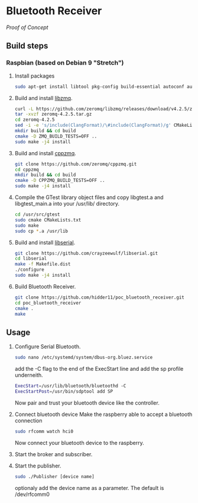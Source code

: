 # Bluetooth Receiver
*Proof of Concept*

## Build steps

### Raspbian (based on Debian 9 "Stretch")
1. Install packages
   ```bash
   sudo apt-get install libtool pkg-config build-essential autoconf automake git cmake autogen graphviz libboost-dev libgtest-dev libtool python-sip-dev doxygen libbluetooth-dev
   ```

2. Build and install [libzmq](https://github.com/zeromq/libzmq).
    ```bash
    curl -L https://github.com/zeromq/libzmq/releases/download/v4.2.5/zeromq-4.2.5.tar.gz -o zeromq-4.2.5.tar.gz
    tar -xvzf zeromq-4.2.5.tar.gz
    cd zeromq-4.2.5
    sed -i -e 's/include(ClangFormat)/\#include(ClangFormat)/g' CMakeLists.txt
    mkdir build && cd build
    cmake -D ZMQ_BUILD_TESTS=OFF ..
    sudo make -j4 install
    ```

3. Build and install [cppzmq](https://github.com/zeromq/cppzmq).
   ```bash
   git clone https://github.com/zeromq/cppzmq.git
   cd cppzmq
   mkdir build && cd build
   cmake -D CPPZMQ_BUILD_TESTS=OFF ..
   sudo make -j4 install
   ```

4. Compile the GTest library object files and copy libgtest.a and libgtest_main.a into your /usr/lib/ directory.
   ```bash
   cd /usr/src/gtest
   sudo cmake CMakeLists.txt
   sudo make
   sudo cp *.a /usr/lib
   ```

5. Build and install [libserial](https://github.com/crayzeewulf/libserial).
   ```bash  
   git clone https://github.com/crayzeewulf/libserial.git
   cd libserial
   make -f Makefile.dist
   ./configure 
   sudo make -j4 install
   ```

6. Build Bluetooth Receiver.
   ```bash
   git clone https://github.com/hidder11/poc_bluetooth_receiver.git
   cd poc_bluetooth_receiver
   cmake .
   make
   ```

## Usage
1. Configure Serial Bluetooth.
   ```bash
   sudo nano /etc/systemd/system/dbus-org.bluez.service
   ```
   add the -C flag to the end of the ExecStart line and add the sp profile underneith.
   ```bash
   ExecStart=/usr/lib/bluetooth/bluetoothd -C
   ExecStartPost=/usr/bin/sdptool add SP
   ```
   Now pair and trust your bluetooth device like the controller.

2. Connect bluetooth device
   Make the raspberry able to accept a bluetooth connection
   ```bash
   sudo rfcomm watch hci0
   ```
   Now connect your bluetooth device to the raspberry.
  
3. Start the broker and subscriber.

4. Start the publisher.
   ```bash
   sudo ./Publisher [device name]
   ```
   optionaly add the device name as a parameter. The default is /dev/rfcomm0
